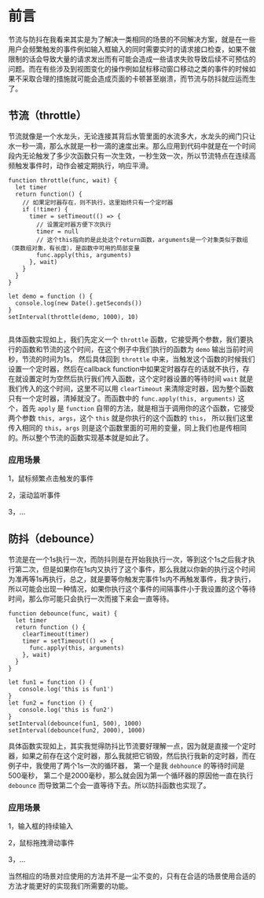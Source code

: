 # 前言

节流与防抖在我看来其实是为了解决一类相同的场景的不同解决方案，就是在一些用户会频繁触发的事件例如输入框输入的同时需要实时的请求接口检查，如果不做限制的话会导致大量的请求发出而有可能会造成一些请求失败导致后续不可预估的问题。而在有些涉及到视图变化的操作例如鼠标移动窗口移动之类的事件的时候如果不采取合理的措施就可能会造成页面的卡顿甚至崩溃，而节流与防抖就应运而生了。

## 节流（throttle）

节流就像是一个水龙头，无论连接其背后水管里面的水流多大，水龙头的阀门只让水一秒一滴，那么水就是一秒一滴的速度出来。那么应用到代码中就是在一个时间段内无论触发了多少次函数只有一次生效，一秒生效一次，所以节流特点在连续高频触发事件时，动作会被定期执行，响应平滑。

```
function throttle(func, wait) {
  let timer
  return function() {
    // 如果定时器存在，则不执行，这里始终只有一个定时器
    if (!timer) {
      timer = setTimeout(() => {
        // 设置定时器方便下次执行
        timer = null
        // 这个this指向的是此处这个return函数，arguments是一个对象类似于数组（类数组对象，有长度），是函数中可用的局部变量
        func.apply(this, arguments)
      }, wait)
    }
  }
}

let demo = function () {
  console.log(new Date().getSeconds())
}
setInterval(throttle(demo, 1000), 10)
  
```

具体函数实现如上，我们先定义一个 `throttle` 函数，它接受两个参数，我们要执行的函数和节流的这个时间，在这个例子中我们执行的函数为 `demo` 输出当前时间秒，节流的时间为1s， 然后具体回到 `throttle` 中来，当触发这个函数的时候我们设置一个定时器，然后在callback function中如果定时器存在的话就不执行，存在就设置定时为空然后执行我们传入函数，这个定时器设置的等待时间 `wait` 就是我们传入的这个时间，这里不可以用 `clearTimeout` 来清除定时器，因为整个函数只有一个定时器，清掉就没了。而函数中的 `func.apply(this, arguments)` 这个，首先 `apply` 是 `function` 自带的方法，就是相当于调用你的这个函数，它接受两个参数 `this, args`，这个 `this` 就是你执行的这个函数的 `this`， 所以我们这里传入相同的 `this`，`args` 则是这个函数里面的可用的变量，同上我们也是传相同的。所以整个节流的函数实现基本就是如此了。

### 应用场景

1，鼠标频繁点击触发的事件

2，滚动监听事件

3，...

## 防抖（debounce）

节流是在一个1s执行一次，而防抖则是在开始我执行一次，等到这个1s之后我才执行第二次，但是如果你在1s内又执行了这个事件，那么我就以你新的执行这个时间为准再等1s再执行，总之，就是要等你触发完事件1s内不再触发事件，我才执行，所以可能会出现一种情况，如果你执行这个事件的间隔事件小于我设置的这个等待时间，那么你可能只会执行一次而接下来会一直等待。

```
function debounce(func, wait) {
  let timer
  return function () {
    clearTimeout(timer)
    timer = setTimeout(() => {
      func.apply(this, arguments)
    }, wait)
  }
}

let fun1 = function () {
   console.log('this is fun1')
}
let fun2 = function () {
   console.log('this is fun2')
}
setInterval(debounce(fun1, 500), 1000)
setInterval(debounce(fun2, 2000), 1000)

```

具体函数实现如上，其实我觉得防抖比节流要好理解一点，因为就是直接一个定时器，如果之前存在这个定时器，那么我就把它销毁，然后执行我新的定时器，而在例子中，我使用了两个1s一次的循环器， 第一个是我 `debhounce` 的等待时间是500毫秒， 第二个是2000毫秒，那么就会因为第一个循环器的原因他一直在执行 `debounce` 而导致第二个会一直等待下去。所以防抖函数也实现了。

### 应用场景

1，输入框的持续输入

2，鼠标拖拽滑动事件

3，...

当然相应的场景对应使用的方法并不是一尘不变的，只有在合适的场景使用合适的方法才能更好的实现我们所需要的功能。
